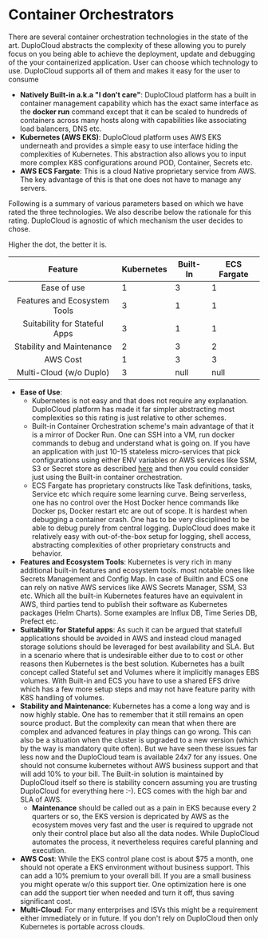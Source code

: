 # Container Orchestrators

There are several container orchestration technologies in the state of the art. DuploCloud abstracts the complexity of these allowing you to purely focus on you being able to achieve the deployment, update and debugging of the your containerized application. User can choose which technology to use. DuploCloud supports all of them and makes it easy for the user to consume

* **Natively Built-in a.k.a "I don't care"**: DuploCloud platform has a built in container management capability which has the exact same interface as the **docker run** command except that it can be scaled to hundreds of containers across many hosts along with capabilities like associating load balancers, DNS etc.
* **Kubernetes (AWS EKS)**: DuploCloud platform uses AWS EKS underneath and provides a simple easy to use interface hiding the complexities of Kubernetes. This abstraction also allows you to input more complex K8S configurations around POD, Container, Secrets etc.&#x20;
* **AWS ECS Fargate**: This is a cloud Native proprietary service from AWS. The key advantage of this is that one does not have to manage any servers.

Following is a summary of various parameters based on which we have rated the three technologies. We also describe below the rationale for this rating. DuploCloud is agnostic of which mechanism the user decides to chose.

Higher the dot, the better it is. &#x20;

<table><thead><tr><th align="center">Feature</th><th data-type="rating" data-max="3">Kubernetes</th><th data-type="rating" data-max="3">Built-In</th><th data-type="rating" data-max="3">ECS Fargate</th></tr></thead><tbody><tr><td align="center">Ease of use</td><td>1</td><td>3</td><td>1</td></tr><tr><td align="center">Features and Ecosystem Tools</td><td>3</td><td>1</td><td>1</td></tr><tr><td align="center">Suitability for Stateful Apps</td><td>3</td><td>1</td><td>1</td></tr><tr><td align="center">Stability and Maintenance</td><td>2</td><td>3</td><td>2</td></tr><tr><td align="center">AWS Cost</td><td>1</td><td>3</td><td>3</td></tr><tr><td align="center">Multi-Cloud (w/o Duplo)</td><td>3</td><td>null</td><td>null</td></tr></tbody></table>

* **Ease of Use**:&#x20;
  * Kubernetes is not easy and that does not require any explanation. DuploCloud platform has made it far simpler abstracting most complexities so this rating is just relative to other schemes.
  * Built-in Container Orchestration scheme's main advantage of that it is a mirror of Docker Run. One can SSH into a VM, run docker commands to debug and understand what is going on. If you have an application with just 10-15 stateless micro-services that pick configurations using either ENV variables or AWS services like SSM, S3 or Secret store as described [here](passing-config-and-secrets/) and then you could consider just using the Built-in container orchestration.
  * ECS Fargate has proprietary constructs like Task definitions, tasks, Service etc which require some learning curve. Being serverless, one has no control over the Host Docker hence commands like Docker ps, Docker restart etc are out of scope. It is hardest when debugging a container crash. One has to be very disciplined to be able to debug purely from central logging. DuploCloud does make it relatively easy with out-of-the-box setup for logging, shell access, abstracting complexities of other proprietary constructs and behavior.
* **Features and Ecosystem Tools**: Kubernetes is very rich in many additional built-in features and ecosystem tools. most notable ones like Secrets Management and Config Map. In case of BuiltIn and ECS one can rely on native AWS services like AWS Secrets Manager, SSM, S3 etc. Which all the built-in Kubernetes features have an equivalent in AWS, third parties tend to publish their software as Kubernetes packages (Helm Charts). Some examples are Influx DB, Time Series DB, Prefect etc.
* **Suitability for Stateful apps**: As such it can be argued that statefull applications should be avoided in AWS and instead cloud managed storage solutions should be leveraged for best availability and SLA. But in a scenario where that is undesirable either due to to cost or other reasons then Kubernetes is the best solution.  Kubernetes has a built concept called Stateful set and Volumes where it implicitly manages EBS volumes. With Built-in and ECS you have to use a shared EFS drive which has a few more setup steps and may not have feature parity with K8S handling of volumes.
* **Stability and Maintenance**: Kubernetes has a come a long way and is now highly stable. One has to remember that it still remains an open source product. But the complexity can mean that when there are complex and advanced features in play things can go wrong. This can also be a situation when the cluster is upgraded to a new version (which by the way is mandatory quite often). But we have seen these issues far less now and the DuploCloud team is available 24x7 for any issues. One should not consume kubernetes without AWS business support and that will add 10% to your bill.  The Built-in solution is maintained by DuploCloud itself so there is stability concern assuming you are trusting DuploCloud for everything here :-). ECS comes with the high bar and SLA of AWS.
  * **Maintenance** should be called out as a pain in EKS because every 2 quarters or so, the EKS version is depricated by AWS as the ecosystem moves very fast and the user is required to upgrade not only their control place but also all the data nodes. While DuploCloud automates the process, it nevertheless requires careful planning and execution.
* **AWS Cost**: While the EKS control plane cost is about $75 a month, one should not operate a EKS environment without business support. This can add a 10% premium to your overall bill. If you are a small business you might operate w/o this support tier. One optimization here is one can add the support tier when needed and turn it off, thus saving significant cost. &#x20;
* **Multi-Cloud**: For many enterprises and ISVs this might be a requirement either immediately or in future. If you don't rely on DuploCloud then only Kubernetes is portable across clouds.         &#x20;
